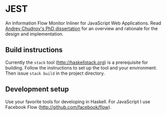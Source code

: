 JEST
========

An Information Flow Monitor Inliner for JavaScript Web Applications. Read [Andrey Chudnov's PhD dissertation](https://www.cs.stevens.edu/~naumann/pub/ChudnovDissertation.pdf) for an overview and rationale for the design and implementation.

Build instructions
------------------

Currently the `stack` tool (http://haskellstack.org) is a prerequisite for building. Follow the instructions to set up the tool and your environment. Then issue `stack build` in the project directory.

<!-- You can also build without `stack`. You would need GHC (at least 7.4.2) and cabal-install (at least 1.18). To perform a full sanboxed (recommended) build issue the following commands: -->

<!-- ``` -->
<!-- cabal update -->
<!-- cabal sandbox init -->
<!-- cabal install --enable-tests --only-dependencies -->
<!-- cabal build -->
<!-- ``` -->

Development setup
-----------------

Use your favorite tools for developing in Haskell. For JavaScript I use Facebook Flow (http://github.com/facebook/flow).
